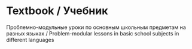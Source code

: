 # Textbook / Учебник

Проблемно-модульные уроки по основным школьным предметам на разных языках / Problem-modular lessons in basic school subjects in different languages
